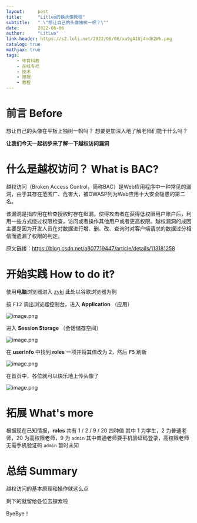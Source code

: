```yaml
---
layout:     post
title:      "Litluo的换头像教程"
subtitle:   " \"想让自己的头像独树一帜？\""
date:       2022-06-06
author:     "LitLuo"
link-header: https://s2.loli.net/2022/06/06/xa9gA1Uj4ndK2Wk.png
catalog: true
mathjax: true
tags:
    - 中育科教
    - 在线专栏
    - 技术
    - 原理
    - 教程
---
```


# 前言 Before

想让自己的头像在平板上独树一帜吗？
想要更加深入地了解老师们能干什么吗？

**让我们今天一起初步来了解一下越权访问漏洞**

# 什么是越权访问？ What is BAC?

越权访问（Broken Access Control，简称BAC）是Web应用程序中一种常见的漏洞，由于其存在范围广、危害大，被OWASP列为Web应用十大安全隐患的第二名。

该漏洞是指应用在检查授权时存在纰漏，使得攻击者在获得低权限用户账户后，利用一些方式绕过权限检查，访问或者操作其他用户或者更高权限。越权漏洞的成因主要是因为开发人员在对数据进行增、删、改、查询时对客户端请求的数据过分相信而遗漏了权限的判定。

原文链接：<https://blog.csdn.net/a807719447/article/details/113181258>

# 开始实践 How to do it?

使用**电脑**浏览器进入 [zykj](http://sxz.school.zykj.org/)
此处以谷歌浏览器为例

按 <kbd>F12</kbd> 调出浏览器控制台，进入 **Application** （应用）

![image.png](https://s2.loli.net/2022/06/06/ypn5ktgNASTW1a3.png)

进入 **Session Storage** （会话储存空间）

![image.png](https://s2.loli.net/2022/06/06/XalY3ERH7yswvKN.png)

在 **userInfo** 中找到 **roles** 一项并将其值改为 $2$，然后 <kbd>F5</kbd> 刷新

![image.png](https://s2.loli.net/2022/06/06/6hdiCkJwUyBS32t.png)

在首页中，各位就可以快乐地上传头像了

![image.png](https://s2.loli.net/2022/06/06/N8rvXjc13nKUqGm.png)

# 拓展 What's more

根据现在已知情报，**roles** 共有 $1$ / $2$ / $9$ / $20$ 四种值
其中 $1$ 为学生，$2$ 为普通老师，$20$ 为高权限老师，$9$ 为 `admin`
其中普通老师要手机验证码登录，高权限老师无需手机验证码
`admin` 暂时未知

# 总结 Summary

越权访问的基本原理和操作就这么点

剩下的就留给各位去探索啦

ByeBye！
